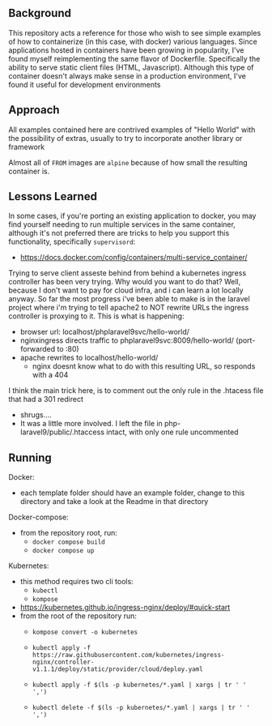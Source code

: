 Background
---
This repository acts a reference for those who wish to see simple examples of how to containerize (in this case, with 
docker) various languages. Since applications hosted in containers have been growing in popularity, I've found myself
reimplementing the same flavor of Dockerfile. Specifically the ability to serve static client files (HTML, Javascript).
Although this type of container doesn't always make sense in a production environment, I've found it useful for development
environments

Approach
---
All examples contained here are contrived examples of "Hello World" with the possibility of extras, usually to try to
incorporate another library or framework

Almost all of ``FROM`` images are ``alpine`` because of how small the resulting container is.

Lessons Learned
---
In some cases, if you're porting an existing application to docker, you may find yourself needing to run multiple services
in the same container, although it's not preferred there are tricks to help you support this functionality, specifically
``supervisord``:
- https://docs.docker.com/config/containers/multi-service_container/

Trying to serve client asseste behind from behind a kubernetes ingress controller has been very trying.
Why would you want to do that? Well, because I don't want to pay for cloud infra, and i can learn a lot locally anyway.
So far the most progress i've been able to make is in the laravel project where i'm trying to tell apache2 to NOT rewrite
URLs the ingress controller is proxying to it. This is what is happening:
  * browser url: localhost/phplaravel9svc/hello-world/
  * nginxingress directs traffic to phplaravel9svc:8009/hello-world/ (port-forwarded to :80)
  * apache rewrites to localhost/hello-world/
    * nginx doesnt know what to do with this resulting URL, so responds with a 404 
 
I think the main trick here, is to comment out the only rule in the .htacess file that had a 301 redirect
  * shrugs....
  * It was a little more involved. I left the file in php-laravel9/public/.htaccess intact, with only one rule uncommented

Running
---
Docker:
* each template folder should have an example folder, change to this directory and take a look at the Readme in that directory 

Docker-compose:
* from the repository root, run: 
    * `docker compose build`
    * `docker compose up`

Kubernetes:
* this method requires two cli tools:
  * `kubectl`
  * `kompose`
* https://kubernetes.github.io/ingress-nginx/deploy/#quick-start
* from the root of the repository run:
  * ```
    kompose convert -o kubernetes
  * ```
    kubectl apply -f https://raw.githubusercontent.com/kubernetes/ingress-nginx/controller-v1.1.1/deploy/static/provider/cloud/deploy.yaml
  * ```
    kubectl apply -f $(ls -p kubernetes/*.yaml | xargs | tr ' ' ',')
  * ```
    kubectl delete -f $(ls -p kubernetes/*.yaml | xargs | tr ' ' ',')
